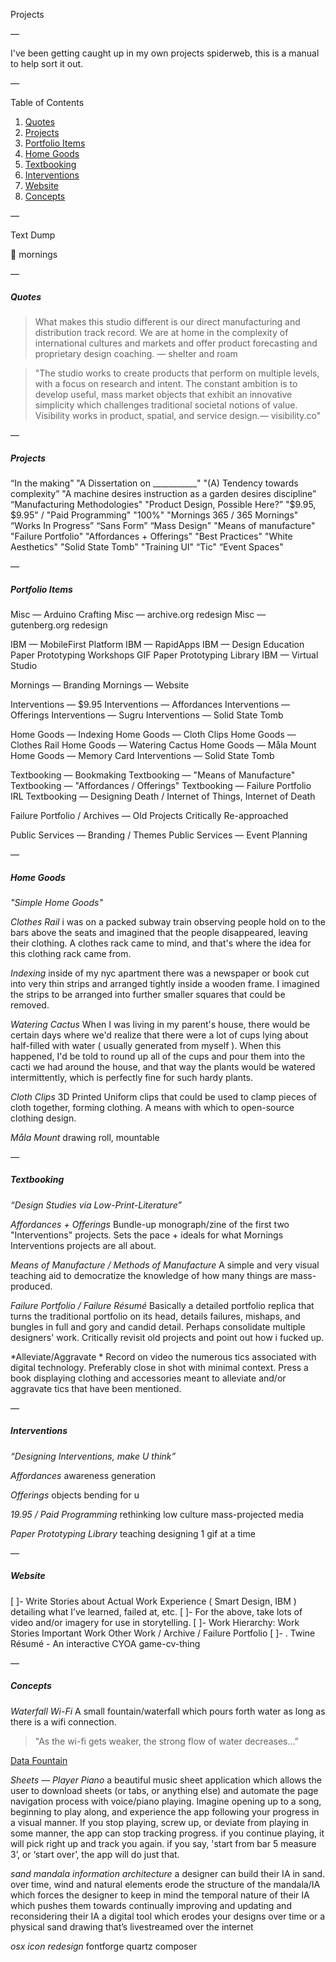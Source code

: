 Projects

—

I've been getting caught up in my own projects spiderweb, this is a manual to help sort it out.

—

Table of Contents

1. [Quotes](#Quotes)
2. [Projects](#Projects)
3. [Portfolio Items](#Items) 
4. [Home Goods](#Home_Goods)
5. [Textbooking](#Textbooking)
6. [Interventions](#Interventions)
7. [Website](#Website)
8. [Concepts](#Concepts)

—

Text Dump

🌅 mornings

—

##### Quotes

> What makes this studio different is our direct manufacturing and distribution track record. We are at home in the complexity of international cultures and markets and offer product forecasting and proprietary design coaching. — shelter and roam


> "The studio works to create products that perform on multiple levels, with a focus on research and intent. The constant ambition is to develop useful, mass market objects that exhibit an innovative simplicity which challenges traditional societal notions of value. Visibility works in product, spatial, and service design.— visibility.co"

—

##### Projects

“In the making”
"A Dissertation on ___________"
"(A) Tendency towards complexity”
"A machine desires instruction as a garden desires discipline”
“Manufacturing Methodologies"
"Product Design, Possible Here?”
"$9.95, $9.95" / "Paid Programming"
"100%"
"Mornings 365 / 365 Mornings"
“Works In Progress”
“Sans Form”
“Mass Design"
"Means of manufacture"
"Failure Portfolio"
"Affordances + Offerings"
"Best Practices"
"White Aesthetics"
"Solid State Tomb"
"Training UI"
“Tic"
“Event Spaces"

—

##### Portfolio Items

Misc — Arduino Crafting
Misc — archive.org redesign
Misc — gutenberg.org redesign

IBM — MobileFirst Platform
IBM — RapidApps
IBM — Design Education
Paper Prototyping Workshops
GIF Paper Prototyping Library
IBM — Virtual Studio

Mornings — Branding
Mornings — Website

Interventions — $9.95
Interventions — Affordances
Interventions — Offerings
Interventions — Sugru
Interventions — Solid State Tomb

Home Goods — Indexing
Home Goods — Cloth Clips 
Home Goods — Clothes Rail
Home Goods — Watering Cactus
Home Goods — Måla Mount
Home Goods — Memory Card
Interventions — Solid State Tomb

Textbooking — Bookmaking
Textbooking — "Means of Manufacture"
Textbooking — "Affordances / Offerings"
Textbooking — Failure Portfolio IRL
Textbooking — Designing Death / Internet of Things, Internet of Death

Failure Portfolio / Archives — Old Projects Critically Re-approached

Public Services — Branding / Themes
Public Services — Event Planning

—

##### Home Goods
*"Simple Home Goods"*

*Clothes Rail*
i was on a packed subway train observing people hold on to the bars above the seats and imagined that the people disappeared, leaving their clothing. A clothes rack came to mind, and that's where the idea for this clothing rack came from.

*Indexing*
inside of my nyc apartment there was a newspaper or book cut into very thin strips and arranged tightly inside a wooden frame. I imagined the strips to be arranged into further smaller squares that could be removed.

*Watering Cactus*
When I was living in my parent's house, there would be certain days where we'd realize that there were a lot of cups lying about half-filled with water ( usually generated from myself ). When this happened, I'd be told to round up all of the cups and pour them into the cacti we had around the house, and that way the plants would be watered intermittently, which is perfectly fine for such hardy plants.

*Cloth Clips*
3D Printed Uniform clips that could be used to clamp pieces of cloth together, forming clothing. A means with which to open-source clothing design.

*Måla Mount*
drawing roll, mountable

—

##### Textbooking
*“Design Studies via Low-Print-Literature”*

*Affordances + Offerings*
Bundle-up monograph/zine of the first two "Interventions" projects. Sets the pace + ideals for what Mornings Interventions projects are all about.

*Means of Manufacture / Methods of Manufacture*
A simple and very visual teaching aid to democratize the knowledge of how many things are mass-produced.
   
*Failure Portfolio / Failure Résumé*
Basically a detailed portfolio replica that turns the traditional portfolio on its head, details  failures, mishaps, and bungles in full and gory and candid detail. Perhaps consolidate multiple designers' work. Critically revisit old projects and point out how i fucked up.

*Alleviate/Aggravate *
Record on video the numerous tics associated with digital technology. Preferably close in shot with minimal context. Press a book displaying clothing and accessories meant to alleviate and/or aggravate tics that have been mentioned.

—

##### Interventions
*“Designing Interventions, make U think”*

*Affordances*
awareness generation

*Offerings*
objects bending for u

*19.95 / Paid Programming*
rethinking low culture mass-projected media

*Paper Prototyping Library*
teaching designing 1 gif at a time

—

##### Website

[ ]- Write Stories about Actual Work Experience ( Smart Design, IBM ) detailing what I’ve learned, failed at, etc.
[ ]- For the above, take lots of video and/or imagery for use in storytelling.
[ ]- Work Hierarchy:
    Work Stories
    Important Work
    Other Work / Archive / Failure Portfolio
[ ]- . Twine Résumé - An interactive CYOA game-cv-thing

—

##### Concepts

*Waterfall Wi-Fi*
A small fountain/waterfall which pours forth water as long as there is a wifi connection.

> "As the wi-fi gets weaker, the strong flow of water decreases…”

[Data Fountain](http://www.koert.com/work/datafountain/)

*Sheets — Player Piano*
a beautiful music sheet application which allows the user to download sheets (or tabs, or anything else) and automate the page navigation process with voice/piano playing.
Imagine opening up to a song, beginning to play along, and experience the app following your progress in a visual manner.
If you stop playing, screw up, or deviate from playing in some manner, the app can stop tracking progress.
if you continue playing, it will pick right up and track you again.
if you say, 'start from bar 5 measure 3’, or ‘start over’, the app will do just that.

*sand mandala information architecture*
a designer can build their IA in sand.
over time, wind and natural elements erode the structure of the mandala/IA
which forces the designer to keep in mind the temporal nature of their IA
which pushes them towards continually improving and updating and reconsidering their IA
a digital tool which erodes your designs over time or
a physical sand drawing that’s livestreamed over the internet

*osx icon redesign*
fontforge
quartz composer
